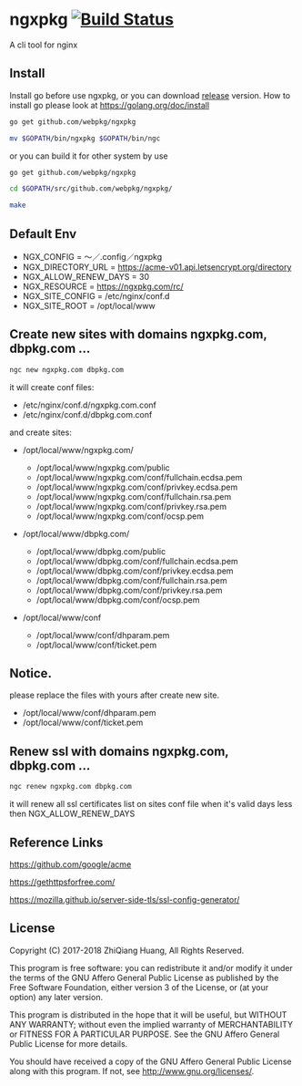 # ngxpkg [![Build Status](https://travis-ci.org/webpkg/ngxpkg.svg?branch=master)](https://travis-ci.org/webpkg/ngxpkg)

A cli tool for nginx

## Install

Install go before use ngxpkg, or you can download [release](https://github.com/webpkg/ngxpkg/releases) version.
How to install go please look at https://golang.org/doc/install

```bash
go get github.com/webpkg/ngxpkg

mv $GOPATH/bin/ngxpkg $GOPATH/bin/ngc
```

or you can build it for other system by use

```bash
go get github.com/webpkg/ngxpkg

cd $GOPATH/src/github.com/webpkg/ngxpkg/

make
```
## Default Env

* NGX_CONFIG = 〜／.config／ngxpkg
* NGX_DIRECTORY_URL = https://acme-v01.api.letsencrypt.org/directory
* NGX_ALLOW_RENEW_DAYS = 30
* NGX_RESOURCE = https://ngxpkg.com/rc/
* NGX_SITE_CONFIG = /etc/nginx/conf.d
* NGX_SITE_ROOT = /opt/local/www

## Create new sites with domains ngxpkg.com, dbpkg.com ...

```bash
ngc new ngxpkg.com dbpkg.com
```

it will create conf files:

* /etc/nginx/conf.d/ngxpkg.com.conf
* /etc/nginx/conf.d/dbpkg.com.conf

and create sites:

* /opt/local/www/ngxpkg.com/
    - /opt/local/www/ngxpkg.com/public
    - /opt/local/www/ngxpkg.com/conf/fullchain.ecdsa.pem
    - /opt/local/www/ngxpkg.com/conf/privkey.ecdsa.pem
    - /opt/local/www/ngxpkg.com/conf/fullchain.rsa.pem
    - /opt/local/www/ngxpkg.com/conf/privkey.rsa.pem
    - /opt/local/www/ngxpkg.com/conf/ocsp.pem

* /opt/local/www/dbpkg.com/
    - /opt/local/www/dbpkg.com/public
    - /opt/local/www/dbpkg.com/conf/fullchain.ecdsa.pem
    - /opt/local/www/dbpkg.com/conf/privkey.ecdsa.pem
    - /opt/local/www/dbpkg.com/conf/fullchain.rsa.pem
    - /opt/local/www/dbpkg.com/conf/privkey.rsa.pem
    - /opt/local/www/dbpkg.com/conf/ocsp.pem

* /opt/local/www/conf
    - /opt/local/www/conf/dhparam.pem
    - /opt/local/www/conf/ticket.pem

## Notice.

please replace the files with yours after create new site.

* /opt/local/www/conf/dhparam.pem
* /opt/local/www/conf/ticket.pem

## Renew ssl with domains ngxpkg.com, dbpkg.com ...

```bash
ngc renew ngxpkg.com dbpkg.com
```

it will renew all ssl certificates list on sites conf file when it's valid days less then NGX_ALLOW_RENEW_DAYS

## Reference Links

https://github.com/google/acme

https://gethttpsforfree.com/

https://mozilla.github.io/server-side-tls/ssl-config-generator/

## License

Copyright (C) 2017-2018 ZhiQiang Huang, All Rights Reserved.

This program is free software: you can redistribute it and/or modify
it under the terms of the GNU Affero General Public License as
published by the Free Software Foundation, either version 3 of the
License, or (at your option) any later version.

This program is distributed in the hope that it will be useful,
but WITHOUT ANY WARRANTY; without even the implied warranty of
MERCHANTABILITY or FITNESS FOR A PARTICULAR PURPOSE.  See the
GNU Affero General Public License for more details.

You should have received a copy of the GNU Affero General Public License
along with this program.  If not, see <http://www.gnu.org/licenses/>.
